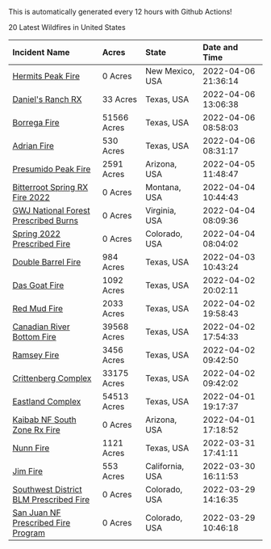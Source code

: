 This is automatically generated every 12 hours with Github Actions!

20 Latest Wildfires in United States

 | Incident Name | Acres | State | Date and Time |
|:---|:---|:---|:---|
| [Hermits Peak Fire](https://inciweb.nwcg.gov/incident/8049/) | 0 Acres | New Mexico, USA | 2022-04-06 21:36:14 |
| [Daniel's Ranch RX](https://inciweb.nwcg.gov/incident/8048/) | 33 Acres | Texas, USA | 2022-04-06 13:06:38 |
| [Borrega Fire](https://inciweb.nwcg.gov/incident/8043/) | 51566 Acres | Texas, USA | 2022-04-06 08:58:03 |
| [Adrian Fire](https://inciweb.nwcg.gov/incident/8047/) | 530 Acres | Texas, USA | 2022-04-06 08:31:17 |
| [Presumido Peak Fire](https://inciweb.nwcg.gov/incident/8036/) | 2591 Acres | Arizona, USA | 2022-04-05 11:48:47 |
| [Bitterroot Spring RX Fire 2022](https://inciweb.nwcg.gov/incident/8024/) | 0 Acres | Montana, USA | 2022-04-04 10:44:43 |
| [GWJ National Forest Prescribed Burns](https://inciweb.nwcg.gov/incident/7945/) | 0 Acres | Virginia, USA | 2022-04-04 08:09:36 |
| [Spring 2022 Prescribed Fire](https://inciweb.nwcg.gov/incident/7992/) | 0 Acres | Colorado, USA | 2022-04-04 08:04:02 |
| [Double Barrel Fire](https://inciweb.nwcg.gov/incident/8045/) | 984 Acres | Texas, USA | 2022-04-03 10:43:24 |
| [Das Goat Fire](https://inciweb.nwcg.gov/incident/8030/) | 1092 Acres | Texas, USA | 2022-04-02 20:02:11 |
| [Red Mud Fire](https://inciweb.nwcg.gov/incident/8046/) | 2033 Acres | Texas, USA | 2022-04-02 19:58:43 |
| [Canadian River Bottom Fire](https://inciweb.nwcg.gov/incident/8041/) | 39568 Acres | Texas, USA | 2022-04-02 17:54:33 |
| [Ramsey Fire](https://inciweb.nwcg.gov/incident/8020/) | 3456 Acres | Texas, USA | 2022-04-02 09:42:50 |
| [Crittenberg Complex](https://inciweb.nwcg.gov/incident/8033/) | 33175 Acres | Texas, USA | 2022-04-02 09:42:02 |
| [Eastland Complex](https://inciweb.nwcg.gov/incident/8010/) | 54513 Acres | Texas, USA | 2022-04-01 19:17:37 |
| [Kaibab NF South Zone Rx Fire](https://inciweb.nwcg.gov/incident/5922/) | 0 Acres | Arizona, USA | 2022-04-01 17:18:52 |
| [Nunn Fire](https://inciweb.nwcg.gov/incident/8038/) | 1121 Acres | Texas, USA | 2022-03-31 17:41:11 |
| [Jim Fire](https://inciweb.nwcg.gov/incident/7987/) | 553 Acres | California, USA | 2022-03-30 16:11:53 |
| [Southwest District BLM Prescribed Fire ](https://inciweb.nwcg.gov/incident/7852/) | 0 Acres | Colorado, USA | 2022-03-29 14:16:35 |
| [San Juan NF Prescribed Fire Program](https://inciweb.nwcg.gov/incident/6288/) | 0 Acres | Colorado, USA | 2022-03-29 10:46:18 |
